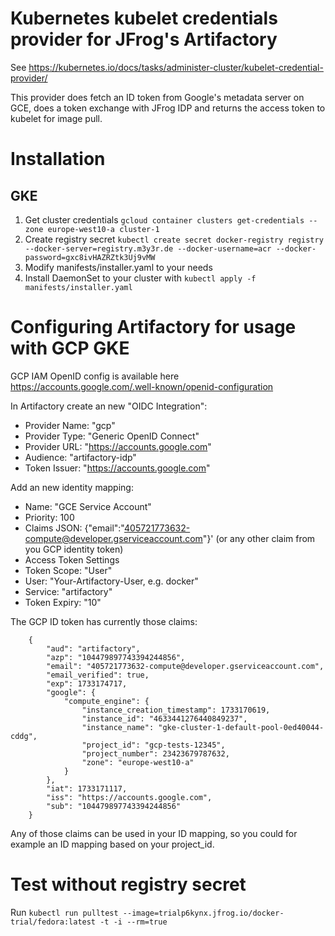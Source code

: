 # Kubernetes kubelet credentials provider for JFrog's Artifactory

See https://kubernetes.io/docs/tasks/administer-cluster/kubelet-credential-provider/

This provider does fetch an ID token from Google's metadata server on GCE, does a token exchange with JFrog IDP and returns the access token to kubelet for image pull.

# Installation

## GKE

1. Get cluster credentials `gcloud container clusters get-credentials --zone europe-west10-a cluster-1`
2. Create registry secret `kubectl create secret docker-registry registry --docker-server=registry.m3y3r.de --docker-username=acr --docker-password=gxc8ivHAZRZtk3Uj9vMW`
3. Modify manifests/installer.yaml to your needs
4. Install DaemonSet to your cluster with `kubectl apply -f manifests/installer.yaml`

# Configuring Artifactory for usage with GCP GKE

GCP IAM OpenID config is available here https://accounts.google.com/.well-known/openid-configuration

In Artifactory create an new "OIDC Integration":
- Provider Name: "gcp"
- Provider Type: "Generic OpenID Connect"
- Provider URL:  "https://accounts.google.com"
- Audience:      "artifactory-idp"
- Token Issuer:  "https://accounts.google.com"

Add an new identity mapping:

- Name:          "GCE Service Account"
- Priority:      100
- Claims JSON:   {"email":"405721773632-compute@developer.gserviceaccount.com"}'
(or any other claim from you GCP identity token)
- Access Token Settings
- Token Scope:   "User"
- User:          "Your-Artifactory-User, e.g. docker"
- Service:       "artifactory"
- Token Expiry:  "10"

The GCP ID token has currently those claims:

		{
			"aud": "artifactory",
			"azp": "104479897743394244856",
			"email": "405721773632-compute@developer.gserviceaccount.com",
			"email_verified": true,
			"exp": 1733174717,
			"google": {
				"compute_engine": {
					"instance_creation_timestamp": 1733170619,
					"instance_id": "4633441276440849237",
					"instance_name": "gke-cluster-1-default-pool-0ed40044-cddg",
					"project_id": "gcp-tests-12345",
					"project_number": 23423679787632,
					"zone": "europe-west10-a"
				}
			},
			"iat": 1733171117,
			"iss": "https://accounts.google.com",
			"sub": "104479897743394244856"
		}

Any of those claims can be used in your ID mapping, so you could for example an ID mapping based on your project_id.

# Test without registry secret

Run `kubectl run pulltest --image=trialp6kynx.jfrog.io/docker-trial/fedora:latest -t -i --rm=true`
